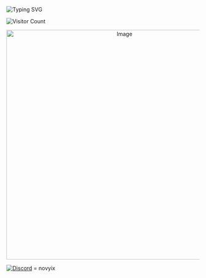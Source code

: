 ![Typing SVG](https://readme-typing-svg.demolab.com?font=Fira+Code&size=24&pause=1000&color=ff69b4&center=true&vCenter=true&width=300&height=50&lines=Welcome!;)


![Visitor Count](https://count.getloli.com/get/@Nova?theme=pink)


<p align="center">
  <img src="https://64.media.tumblr.com/678e901bd2fde5613293e0b0da2cea17/4060fc8560c3819e-40/s540x810/6210f57691127eb94e01880fa8edce04eb3dd69c.pnj" alt="Image" width="600"/>
</p>

[![Discord](https://img.icons8.com/ios-glyphs/30/7289DA/discord-logo.png)](https://discord.com/invite/your-invite-link)
= novyix







